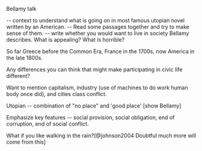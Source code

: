 Bellamy talk

-- context to understand what is going on in most famous utopian novel written by an American.
-- Read some passages together and try to make sense of them.
-- write whether you would want to live in society Bellamy describes. What is appealing? What is horrible?

So far Greece before the Common Era, France in the 1700s, now America in the late 1800s.

Any differences you can think that might make participating in civic life different?

Want to mention capitalism, industry (use of machines to do work human body once did), and cities class conflict.

Utopian -- combination of "no place" and 'good place'  [show Bellamy]

Emphasize key features -- social provision, social obligation, end of corruption, end of social conflict.

What if you like walking in the rain?[@johnson2004 Doubtful much more will come from this]
